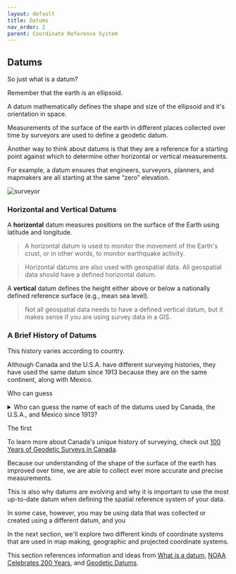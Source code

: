 ```yaml
---
layout: default
title: Datums
nav_order: 2
parent: Coordinate Reference System
---
```


## Datums

So just what is a datum?

Remember that the earth is an ellipsoid. 

A datum mathematically defines the shape and size of the ellipsoid and it's orientation in space.

Measurements of the surface of the earth in different places collected over time by surveyors are used to define a geodetic datum.

Another way to think about datums is that they are a reference for a starting point against which to determine other horizontal or vertical measurements.

For example, a datum ensures that engineers, surveyors, planners, and mapmakers are all starting at the same “zero” elevation. 

![surveyor](https://raw.githubusercontent.com/fiddleHeads/map-projections/master/images/canadianSurveyors.jpg)

### Horizontal and Vertical Datums

A **horizontal** datum measures positions on the surface of the Earth using latitude and longitude.

> A horizontal datum is used to monitor the movement of the Earth's crust, or in other words, to monitor earthquake activity.

> Horizontal datums are also used with geospatial data. All geospatial data should have a defined horizontal datum.

A **vertical** datum defines the height either above or below a nationally defined reference surface (e.g., mean sea level).

> Not all geospatial data needs to have a defined vertical datum, but it makes sense if you are using survey data in a GIS.


### A Brief History of Datums

This history varies according to country.

Although Canada and the U.S.A. have different surveying histories, they have used the same datum since 1913 because they are on the same continent, along with Mexico. 

Who can guess 

<details>
<summary>Who can guess the name of each of the datums used by Canada, the U.S.A., and Mexico since 1913?</summary>
<br>
North American.
</details>

The first 

To learn more about Canada's unique history of surveying, check out [100 Years of Geodetic Surveys in Canada](https://www.nrcan.gc.ca/earth-sciences/geomatics/canadian-spatial-reference-system-csrs/100-years-geodetic-surveys-canada/9110).

Because our understanding of the shape of the surface of the earth has improved over time, we are able to collect ever more accurate and precise measurements.

This is also why datums are evolving and why it is important to use the most up-to-date datum when defining the spatial reference system of your data.

In some case, however, you may be using data that was collected or created using a different datum, and you




In the next section, we'll explore two different kinds of coordinate systems that are used in map making, geographic and projected coordinate systems.

This section references information and ideas from [What is a datum](https://oceanservice.noaa.gov/facts/datum.html), [NOAA Celebrates 200 Years](https://celebrating200years.noaa.gov/magazine/vertical_datums/welcome.html#network), and [Geodetic Datums](https://gisgeography.com/geodetic-datums-nad27-nad83-wgs84/).
